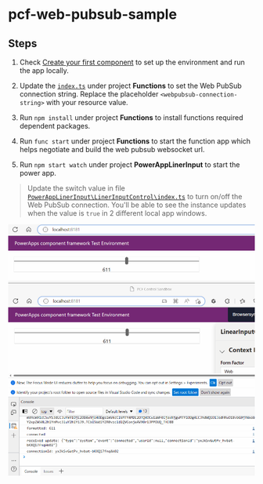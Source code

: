 # pcf-web-pubsub-sample

## Steps

1. Check [Create your first component](https://learn.microsoft.com/power-apps/developer/component-framework/implementing-controls-using-typescript?tabs=before) to set up the environment and run the app locally.

2. Update the [`index.ts`](/Functions/negotiate/index.ts#L6) under project __Functions__ to set the Web PubSub connection string. Replace the placeholder `<webpubsub-connection-string>` with your resource value.

3. Run `npm install` under project __Functions__ to install functions required dependent packages.
   
4. Run `func start` under project __Functions__ to start the function app which helps negotiate and build the web pubsub websocket url.

5. Run `npm start watch` under project __PowerAppLinerInput__ to start the power app.

> Update the switch value in file [`PowerAppLinerInput\LinerInputControl\index.ts`](/PowerAppLinerInput/LinearInputControl/index.ts#L42) to turn on/off the Web PubSub connection. You'll be able to see the instance updates when the value is `true` in 2 different local app windows.

![snapshot](realtime-updates.gif)